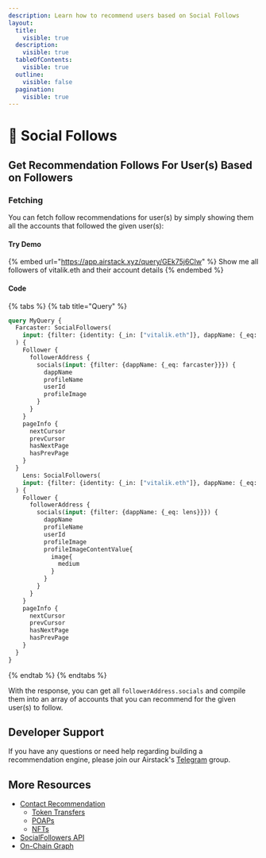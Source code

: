 ```yaml
---
description: Learn how to recommend users based on Social Follows
layout:
  title:
    visible: true
  description:
    visible: true
  tableOfContents:
    visible: true
  outline:
    visible: false
  pagination:
    visible: true
---
```


# 🎉 Social Follows

## Get Recommendation Follows For User(s) Based on Followers

### Fetching

You can fetch follow recommendations for user(s) by simply showing them all the accounts that followed the given user(s):

#### Try Demo

{% embed url="https://app.airstack.xyz/query/GEk75j6Clw" %}
Show me all followers of vitalik.eth and their account details
{% endembed %}

#### Code

{% tabs %}
{% tab title="Query" %}
```graphql
query MyQuery {
  Farcaster: SocialFollowers(
    input: {filter: {identity: {_in: ["vitalik.eth"]}, dappName: {_eq: farcaster}}, blockchain: ALL, limit: 200}
  ) {
    Follower {
      followerAddress {
        socials(input: {filter: {dappName: {_eq: farcaster}}}) {
          dappName
          profileName
          userId
          profileImage
        }
      }
    }
    pageInfo {
      nextCursor
      prevCursor
      hasNextPage
      hasPrevPage
    }
  }
    Lens: SocialFollowers(
    input: {filter: {identity: {_in: ["vitalik.eth"]}, dappName: {_eq: lens}}, blockchain: ALL, limit: 200}
  ) {
    Follower {
      followerAddress {
        socials(input: {filter: {dappName: {_eq: lens}}}) {
          dappName
          profileName
          userId
          profileImage
          profileImageContentValue{
            image{
              medium
            }
          }
        }
      }
    }
    pageInfo {
      nextCursor
      prevCursor
      hasNextPage
      hasPrevPage
    }
  }
}
```
{% endtab %}
{% endtabs %}

With the response, you can get all `followerAddress.socials` and compile them into an array of accounts that you can recommend for the given user(s) to follow.

## Developer Support

If you have any questions or need help regarding building a recommendation engine, please join our Airstack's [Telegram](https://t.me/+1k3c2FR7z51mNDRh) group.

## More Resources

* [Contact Recommendation](./)
  * [Token Transfers](token-transfers.md)
  * [POAPs](poaps.md)
  * [NFTs](nfts.md)
* [SocialFollowers API](../../api-references/api-reference/socialfollowers-api.md)
* [On-Chain Graph](../onchain-graph.md)
